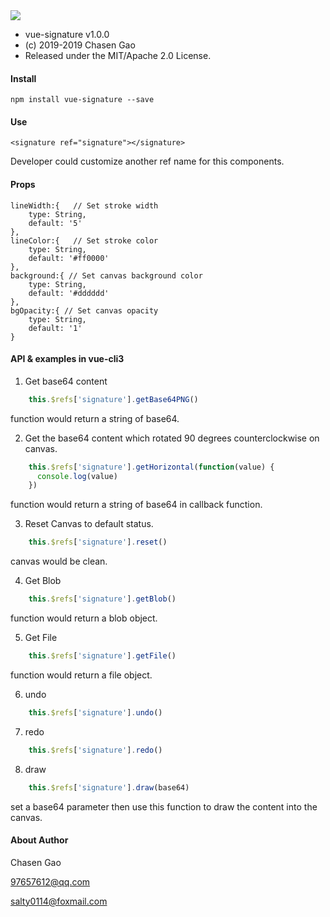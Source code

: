  <img src="https://img.shields.io/crates/l/rustc-serialize/0.3.24.svg">
 
 * vue-signature v1.0.0
 * (c) 2019-2019 Chasen Gao
 * Released under the MIT/Apache 2.0 License.

 #### Install
```
npm install vue-signature --save
```

#### Use
```
<signature ref="signature"></signature>
```
Developer could customize another ref name for this components.

#### Props
```
lineWidth:{   // Set stroke width
    type: String,
    default: '5'
},
lineColor:{   // Set stroke color
    type: String,
    default: '#ff0000'
},
background:{ // Set canvas background color
    type: String,
    default: '#dddddd'
},
bgOpacity:{ // Set canvas opacity
    type: String,
    default: '1'
}
```

#### API & examples in vue-cli3
1. Get base64 content

```javascript
    this.$refs['signature'].getBase64PNG()
```
function would return a string of base64.


2. Get the base64 content which rotated 90 degrees counterclockwise on canvas.
```javascript
    this.$refs['signature'].getHorizontal(function(value) {
      console.log(value)
    })
```
function would return a string of base64 in callback function.

3. Reset Canvas to default status.
```javascript
    this.$refs['signature'].reset()
```
canvas would be clean.

4. Get Blob
```javascript
    this.$refs['signature'].getBlob()
```
function would return a blob object.

5. Get File
```javascript
    this.$refs['signature'].getFile()
```
function would return a file object.

6. undo
```javascript
    this.$refs['signature'].undo()
```

7. redo
```javascript
    this.$refs['signature'].redo()
```

8. draw
```javascript
    this.$refs['signature'].draw(base64)
```

set a base64 parameter then use this function to draw the content into the canvas.


#### About Author
Chasen Gao

97657612@qq.com

salty0114@foxmail.com

